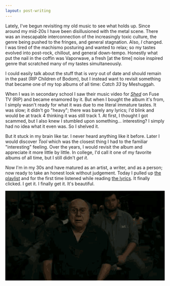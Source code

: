 ```yaml
---
layout: post-writing
---
```


Lately, I've begun revisiting my old music to see what holds up. Since around my mid-20s I have been disillusioned with the metal scene. There was an inescapable interconnection of the increasingly toxic culture, the genre being pushed to the fringes, and general stagnation. Also, *I* changed. I was tired of the machismo posturing and wanted to relax; so my tastes evolved into post-rock, chillout, and general down-tempo. Honestly what put the nail in the coffin was Vaporwave, a fresh [at the time] noise inspired genre that scratched many of my tastes simultaneously. 

I could easily talk about the stuff that is *very* out of date and should remain in the past (RIP Children of Bodom), but I instead want to revisit something that became one of my top albums of all time: *Catch 33* by Meshuggah.

When I was in secondary school I saw their music video for *[Shed](https://www.youtube.com/watch?v=YjzIBI3jkKY&t=1s)* on Fuse TV (RIP) and became enamored by it. But when I bought the album it's from, I simply wasn't ready for what it was due to me literal immature tastes. It was slow; it didn't go "heavy"; there was barely any lyrics; I'd blink and would be at track 4 thinking it was still track 1. At first, I thought I got scammed, but I also knew I stumbled upon something... interesting? I simply had no idea what it even was. So I shelved it.

But it stuck in my brain like tar. I never heard anything like it before. Later I would discover *Tool* which was the closest thing I had to the familiar "interesting" feeling. Over the years, I would revisit the album and appreciate it more little by little. In college, I'd call it one of my favorite albums of all time, but I still didn't *get it*.

Now I'm in my 30s and have matured as an artist, a writer, and as a person; now ready to take an honest look without judgement. Today I pulled up [the playlist](https://www.youtube.com/watch?v=MluSij-Kfts&list=PLHTo__bpnlYWGvrREEUNuVxuum9NyWJO1 "Catch 33 album") and for the first time listened while reading [the lyrics](https://www.meshuggah.net/catchthirtythreelyrics "Catch 33 lyrics"). It finally clicked. I get it. I finally get it. It's beautiful.

![I get it](/images/reference/i-get-it.gif "I get it")
